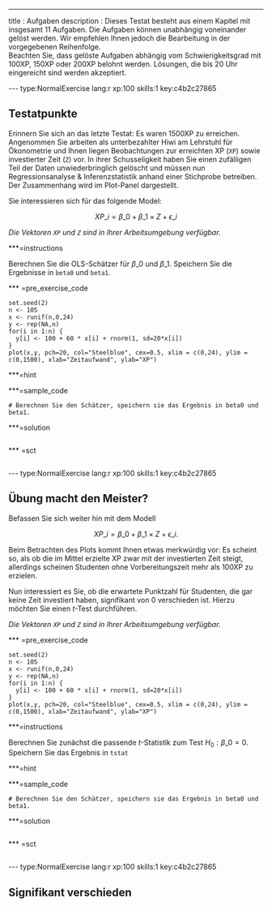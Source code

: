 ---
  title       : Aufgaben
description : Dieses Testat besteht aus einem Kapitel mit insgesamt 11 Aufgaben. Die Aufgaben können unabhängig voneinander gelöst werden. Wir empfehlen Ihnen jedoch die Bearbeitung in der vorgegebenen Reihenfolge. <br> Beachten Sie, dass gelöste Aufgaben abhängig vom Schwierigkeitsgrad mit 100XP, 150XP oder 200XP belohnt werden. Lösungen, die bis 20 Uhr eingereicht sind werden akzeptiert.

--- type:NormalExercise lang:r xp:100 skills:1 key:c4b2c27865
## Testatpunkte

Erinnern Sie sich an das letzte Testat: Es waren 1500XP zu erreichen. Angenommen Sie arbeiten als unterbezahlter Hiwi am Lehrstuhl für Ökonometrie und Ihnen liegen Beobachtungen zur erreichten XP (`XP`) sowie investierter Zeit (`Z`) vor. In ihrer Schusseligkeit haben Sie einen zufälligen Teil der Daten unwiederbringlich gelöscht und müssen nun Regressionsanalyse & Inferenzstatistik anhand einer Stichprobe betreiben. Der Zusammenhang wird im Plot-Panel dargestellt.

Sie interessieren sich für das folgende Model:

$$ XP\_i = \beta\_0 + \beta\_1 \times Z +  \epsilon\_i  $$

*Die Vektoren `XP` und `Z` sind in Ihrer Arbeitsumgebung verfügbar.*

***=instructions

Berechnen Sie die OLS-Schätzer für $\beta\_0$ und $\beta\_1$. Speichern Sie die Ergebnisse in `beta0` und `beta1`.

*** =pre_exercise_code
```{r}
set.seed(2)
n <- 105
x <- runif(n,0,24)
y <- rep(NA,n)
for(i in 1:n) {
  y[i] <- 100 + 60 * x[i] + rnorm(1, sd=20*x[i])
}
plot(x,y, pch=20, col="Steelblue", cex=0.5, xlim = c(0,24), ylim = c(0,1500), xlab="Zeitaufwand", ylab="XP")
```

***=hint


***=sample_code
```{r}
# Berechnen Sie den Schätzer, speichern sie das Ergebnis in beta0 und beta1.

```

***=solution
```{r}
```

*** =sct
```{r}
```

--- type:NormalExercise lang:r xp:100 skills:1 key:c4b2c27865
## Übung macht den Meister? 

Befassen Sie sich weiter hin mit dem Modell

$$ XP\_i = \beta\_0 + \beta\_1 \times Z +  \epsilon\_i. $$

Beim Betrachten des Plots kommt Ihnen etwas merkwürdig vor: Es scheint so, als ob die im Mittel erzielte XP zwar mit der investierten Zeit steigt, allerdings scheinen Studenten ohne Vorbereitungszeit mehr als 100XP zu erzielen.

Nun interessiert es Sie, ob die erwartete Punktzahl für Studenten, die gar keine Zeit investiert haben, signifikant von 0 verschieden ist. Hierzu möchten Sie einen $t$-Test durchführen.

*Die Vektoren `XP` und `Z` sind in Ihrer Arbeitsumgebung verfügbar.*

*** =pre_exercise_code
```{r}
set.seed(2)
n <- 105
x <- runif(n,0,24)
y <- rep(NA,n)
for(i in 1:n) {
  y[i] <- 100 + 60 * x[i] + rnorm(1, sd=20*x[i])
}
plot(x,y, pch=20, col="Steelblue", cex=0.5, xlim = c(0,24), ylim = c(0,1500), xlab="Zeitaufwand", ylab="XP")
```

***=instructions

Berechnen Sie zunächst die passende $t$-Statistik zum Test $H_0: \beta\_0=0$. Speichern Sie das Ergebnis in `tstat`

***=hint


***=sample_code
```{r}
# Berechnen Sie den Schätzer, speichern sie das Ergebnis in beta0 und beta1.

```

***=solution
```{r}
```

*** =sct
```{r}
```

--- type:NormalExercise lang:r xp:100 skills:1 key:c4b2c27865
## Signifikant verschieden




